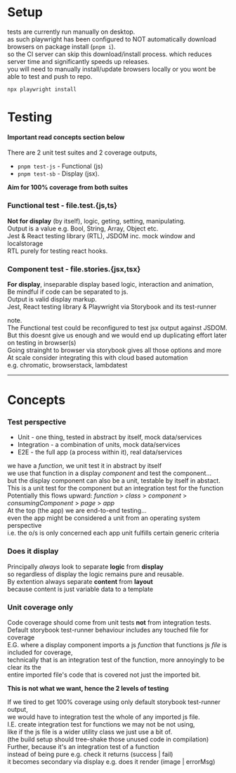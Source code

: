# Setup

tests are currently run manually on desktop.  
as such playwright has been configured to NOT automatically download browsers on package install (`pnpm i`).  
so the CI server can skip this download/install process.
which reduces server time and significantly speeds up releases.  
you will need to manually install/update browsers locally or you wont be able to test and push to repo.

```
npx playwright install
```

# Testing

#### Important read concepts section below

There are 2 unit test suites and 2 coverage outputs,

- `pnpm test-js` - Functional (js)
- `pnpm test-sb` - Display (jsx).

**Aim for 100% coverage from both suites**

### Functional test - file.test.{js,ts}

**Not for display** (by itself), logic, geting, setting, manipulating.  
Output is a value e.g. Bool, String, Array, Object etc.  
Jest & React testing library (RTL), JSDOM inc. mock window and localstorage  
RTL purely for testing react hooks.

### Component test - file.stories.{jsx,tsx}

**For display**, inseparable display based logic, interaction and animation,  
Be mindful if code can be separated to js.  
Output is valid display markup.  
Jest, React testing library & Playwright via Storybook and its test-runner

note.  
The Functional test could be reconfigured to test jsx output against JSDOM.  
But this doesnt give us enough and we would end up duplicating effort later on testing in browser(s)  
Going strainght to browser via storybook gives all those options and more  
At scale consider integrating this with cloud based automation  
e.g. chromatic, browserstack, lambdatest

---

# Concepts

### Test perspective

- Unit - one thing, tested in abstract by itself, mock data/services
- Integration - a combination of units, mock data/services
- E2E - the full app (a process within it), real data/services

we have a _function_, we unit test it in abstract by itself  
we use that function in a display _component_ and test the component...  
but the display component can also be a unit, testable by itself in abstact.  
This is a unit test for the component but an integration test for the function  
Potentially this flows upward: _function_ > _class_ > _component_ > _consumingComponent_ > _page_ > _app_  
At the top (the app) we are end-to-end testing...  
even the app might be considered a unit from an operating system perspective  
i.e. the o/s is only concerned each app unit fulfills certain generic criteria

### Does it display

Principally _always_ look to separate **logic** from **display**  
so regardless of display the logic remains pure and reusable.  
By extention always separate **content** from **layout**  
because content is just variable data to a template

### Unit coverage only

Code coverage should come from unit tests **not** from integration tests.  
Default storybook test-runner behaviour includes any touched file for coverage  
E.G. where a display component imports a js _function_ that functions js _file_ is included for coverage,  
technically that is an integration test of the function, more annoyingly to be clear its the  
entire imported file's code that is covered not just the imported bit.

**This is not what we want, hence the 2 levels of testing**

If we tired to get 100% coverage using only default storybook test-runner output,  
we would have to integration test the whole of any imported js file.  
I.E. create integration test for functions we may not be not using,  
like if the js file is a wider utility class we just use a bit of.  
(the build setup should tree-shake those unused code in compilation)  
Further, because it's an integration test of a function  
instead of being pure e.g. check it returns (success | fail)  
it becomes secondary via display e.g. does it render (image | errorMsg)
